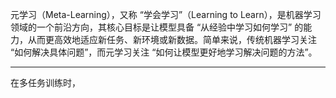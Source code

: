 元学习（Meta-Learning），又称 “学会学习”（Learning to Learn），是机器学习领域的一个前沿方向，其核心目标是让模型具备 “从经验中学习如何学习” 的能力，从而更高效地适应新任务、新环境或新数据。简单来说，传统机器学习关注 “如何解决具体问题”，而元学习关注 “如何让模型更好地学习解决问题的方法”。

---
在多任务训练时，